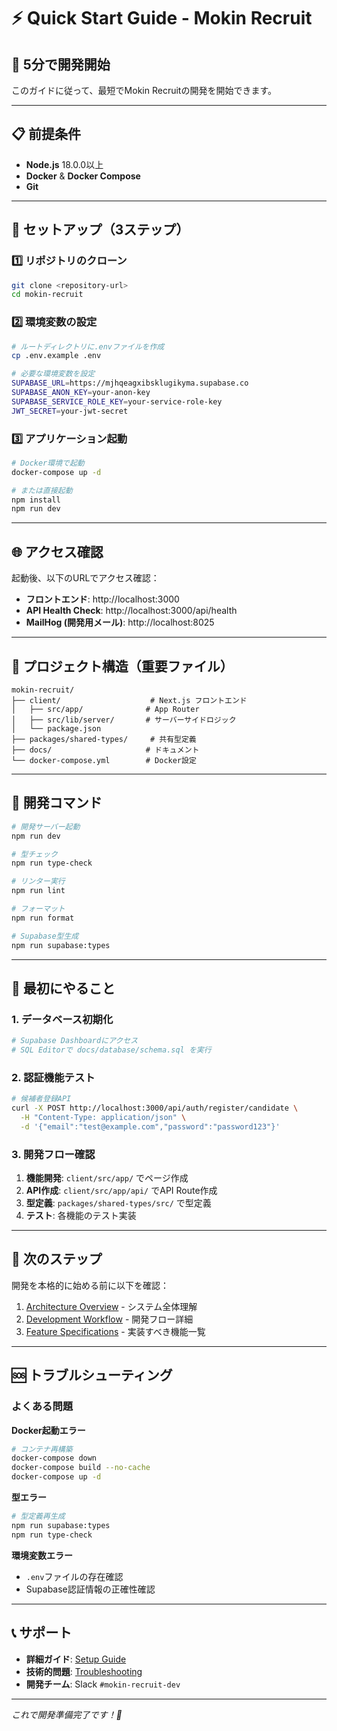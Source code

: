 # ⚡ Quick Start Guide - Mokin Recruit

## 🎯 5分で開発開始

このガイドに従って、最短でMokin Recruitの開発を開始できます。

---

## 📋 前提条件

- **Node.js** 18.0.0以上
- **Docker** & **Docker Compose**
- **Git**

---

## 🚀 セットアップ（3ステップ）

### 1️⃣ リポジトリのクローン

```bash
git clone <repository-url>
cd mokin-recruit
```

### 2️⃣ 環境変数の設定

```bash
# ルートディレクトリに.envファイルを作成
cp .env.example .env

# 必要な環境変数を設定
SUPABASE_URL=https://mjhqeagxibsklugikyma.supabase.co
SUPABASE_ANON_KEY=your-anon-key
SUPABASE_SERVICE_ROLE_KEY=your-service-role-key
JWT_SECRET=your-jwt-secret
```

### 3️⃣ アプリケーション起動

```bash
# Docker環境で起動
docker-compose up -d

# または直接起動
npm install
npm run dev
```

---

## 🌐 アクセス確認

起動後、以下のURLでアクセス確認：

- **フロントエンド**: http://localhost:3000
- **API Health Check**: http://localhost:3000/api/health
- **MailHog (開発用メール)**: http://localhost:8025

---

## 📁 プロジェクト構造（重要ファイル）

```
mokin-recruit/
├── client/                    # Next.js フロントエンド
│   ├── src/app/              # App Router
│   ├── src/lib/server/       # サーバーサイドロジック
│   └── package.json
├── packages/shared-types/     # 共有型定義
├── docs/                     # ドキュメント
└── docker-compose.yml        # Docker設定
```

---

## 🔧 開発コマンド

```bash
# 開発サーバー起動
npm run dev

# 型チェック
npm run type-check

# リンター実行
npm run lint

# フォーマット
npm run format

# Supabase型生成
npm run supabase:types
```

---

## 🎯 最初にやること

### 1. データベース初期化

```bash
# Supabase Dashboardにアクセス
# SQL Editorで docs/database/schema.sql を実行
```

### 2. 認証機能テスト

```bash
# 候補者登録API
curl -X POST http://localhost:3000/api/auth/register/candidate \
  -H "Content-Type: application/json" \
  -d '{"email":"test@example.com","password":"password123"}'
```

### 3. 開発フロー確認

1. **機能開発**: `client/src/app/` でページ作成
2. **API作成**: `client/src/app/api/` でAPI Route作成
3. **型定義**: `packages/shared-types/src/` で型定義
4. **テスト**: 各機能のテスト実装

---

## 🔗 次のステップ

開発を本格的に始める前に以下を確認：

1. [Architecture Overview](../architecture/overview.md) - システム全体理解
2. [Development Workflow](./development-workflow.md) - 開発フロー詳細
3. [Feature Specifications](../features/) - 実装すべき機能一覧

---

## 🆘 トラブルシューティング

### よくある問題

**Docker起動エラー**

```bash
# コンテナ再構築
docker-compose down
docker-compose build --no-cache
docker-compose up -d
```

**型エラー**

```bash
# 型定義再生成
npm run supabase:types
npm run type-check
```

**環境変数エラー**

- `.env`ファイルの存在確認
- Supabase認証情報の正確性確認

---

## 📞 サポート

- **詳細ガイド**: [Setup Guide](./setup-guide.md)
- **技術的問題**: [Troubleshooting](./troubleshooting.md)
- **開発チーム**: Slack `#mokin-recruit-dev`

---

_これで開発準備完了です！🎉_
